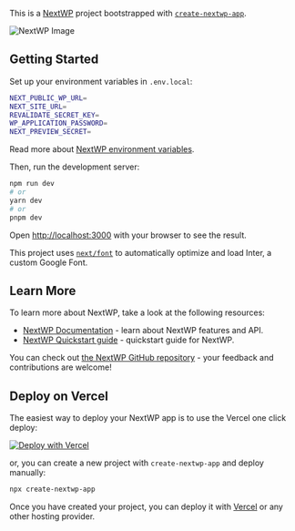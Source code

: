 This is a [NextWP](https://www.nextwp.org/) project bootstrapped with [`create-nextwp-app`](https://www.nextwp.org/packages/create-nextwp-app).

![NextWP Image](/screenshot.png)

## Getting Started

Set up your environment variables in `.env.local`:

```bash
NEXT_PUBLIC_WP_URL=
NEXT_SITE_URL=
REVALIDATE_SECRET_KEY=
WP_APPLICATION_PASSWORD=
NEXT_PREVIEW_SECRET=
```

Read more about [NextWP environment variables](https://www.nextwp.org/environment-variables).

Then, run the development server:

```bash
npm run dev
# or
yarn dev
# or
pnpm dev
```

Open [http://localhost:3000](http://localhost:3000) with your browser to see the result.

This project uses [`next/font`](https://nextjs.org/docs/basic-features/font-optimization) to automatically optimize and load Inter, a custom Google Font.

## Learn More

To learn more about NextWP, take a look at the following resources:

- [NextWP Documentation](https://www.nextwp.org/) - learn about NextWP features and API.
- [NextWP Quickstart guide](https://www.nextwp.org/quickstart) - quickstart guide for NextWP.

You can check out [the NextWP GitHub repository](https://github.com/CalebBarnes/nextwp) - your feedback and contributions are welcome!

## Deploy on Vercel

The easiest way to deploy your NextWP app is to use the Vercel one click deploy:

[![Deploy with Vercel](https://vercel.com/button)](https://vercel.com/new/clone?repository-url=https%3A%2F%2Fgithub.com%2FCalebBarnes%2Fnextwp-starter&env=NEXT_PUBLIC_WP_URL,WP_APPLICATION_PASSWORD,NEXT_PREVIEW_SECRET,REVALIDATE_SECRET_KEY&envDescription=These%20environment%20variables%20are%20necessary%20for%20the%20Next.js%20to%20WordPress%20connection%20via%20NextWP.%20Refer%20to%20the%20NextWP%20docs%20for%20more%20information.&envLink=https%3A%2F%2Fwww.nextwp.org%2Fenvironment-variables&demo-title=NextWP%20Starter&demo-description=A%20Next.js%20Headless%20WordPress%20site%20built%20with%20NextWP.&demo-url=https%3A%2F%2Fnextwp-starter.vercel.app&demo-image=https%3A%2F%2Fraw.githubusercontent.com%2FCalebBarnes%2Fnextwp-starter%2Fmain%2Fscreenshot.png)

or, you can create a new project with `create-nextwp-app` and deploy manually:

```bash
npx create-nextwp-app
```

Once you have created your project, you can deploy it with [Vercel](https://vercel.com/) or any other hosting provider.

